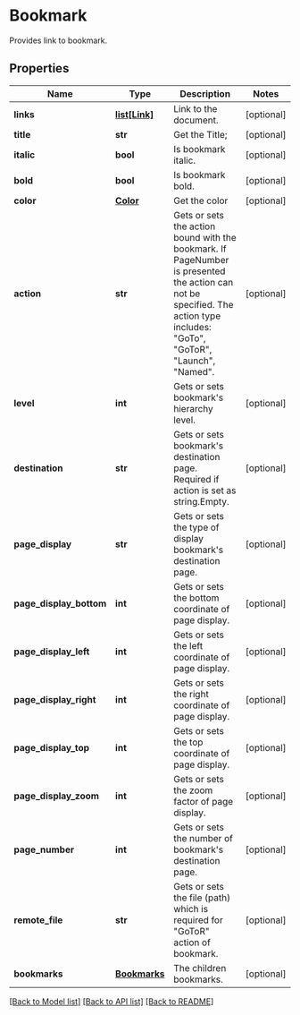 ﻿# Bookmark
Provides link to bookmark.

## Properties
Name | Type | Description | Notes
------------ | ------------- | ------------- | -------------
**links** | [**list[Link]**](Link.md) | Link to the document. | [optional] 
**title** | **str** | Get the Title; | [optional] 
**italic** | **bool** | Is bookmark italic. | [optional] 
**bold** | **bool** | Is bookmark bold. | [optional] 
**color** | [**Color**](Color.md) | Get the color | [optional] 
**action** | **str** | Gets or sets the action bound with the bookmark. If PageNumber is presented the action can not be specified. The action type includes: &quot;GoTo&quot;, &quot;GoToR&quot;, &quot;Launch&quot;, &quot;Named&quot;. | [optional] 
**level** | **int** | Gets or sets bookmark&#39;s hierarchy level. | [optional] 
**destination** | **str** | Gets or sets bookmark&#39;s destination page. Required if action is set as string.Empty. | [optional] 
**page_display** | **str** | Gets or sets the type of display bookmark&#39;s destination page. | [optional] 
**page_display_bottom** | **int** | Gets or sets the bottom coordinate of page display. | [optional] 
**page_display_left** | **int** | Gets or sets the left coordinate of page display. | [optional] 
**page_display_right** | **int** | Gets or sets the right coordinate of page display. | [optional] 
**page_display_top** | **int** | Gets or sets the top coordinate of page display. | [optional] 
**page_display_zoom** | **int** | Gets or sets the zoom factor of page display. | [optional] 
**page_number** | **int** | Gets or sets the number of bookmark&#39;s destination page.  | [optional] 
**remote_file** | **str** | Gets or sets the file (path) which is required for &quot;GoToR&quot; action of bookmark. | [optional] 
**bookmarks** | [**Bookmarks**](Bookmarks.md) | The children bookmarks. | [optional] 

[[Back to Model list]](../README.md#documentation-for-models) [[Back to API list]](../README.md#documentation-for-api-endpoints) [[Back to README]](../README.md)


